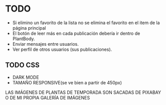 # TODO

- Si elimino un favorito de la lista no se elimina el favorito en el item de la página principal
- El botón de leer más en cada publicación debería ir dentro de PlantBody.
- Enviar mensajes entre usuarios.
- Ver perfil de otros usuarios (sus publicaciones).

## TODO CSS

- DARK MODE
- TAMAÑO RESPONSIVE(se ve bien a partir de 450px)

LAS IMÁGENES DE PLANTAS DE TEMPORADA SON SACADAS DE PIXABAY O DE MI PROPIA GALERÍA DE IMÁGENES
